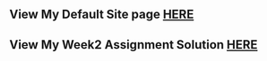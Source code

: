 ## View My Default Site page [HERE](https://vishakan-subramanian.github.io/Web-Development/Sites/)

## View My Week2 Assignment Solution [HERE](https://vishakan-subramanian.github.io/Web-Development/Week2/)
